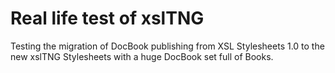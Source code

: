 # Real life test of xslTNG

Testing the migration of DocBook publishing from XSL Stylesheets 1.0
to the new xslTNG Stylesheets with a huge DocBook set full of Books.
